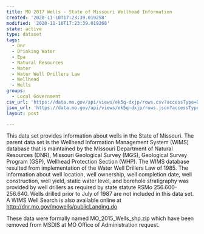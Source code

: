 ```yaml
---
title: MO 2017 Wells - State of Missouri Wellhead Information
created: '2020-11-10T17:23:39.019258'
modified: '2020-11-10T17:23:39.019268'
state: active
type: dataset
tags:
  - Dnr
  - Drinking Water
  - Epa
  - Natural Resources
  - Water
  - Water Well Drillers Law
  - Wellhead
  - Wells
groups:
  - Local Government
csv_url: 'https://data.mo.gov/api/views/ek5q-dxjp/rows.csv?accessType=DOWNLOAD'
json_url: 'https://data.mo.gov/api/views/ek5q-dxjp/rows.json?accessType=DOWNLOAD'
layout: post

---
```

This data set provides information about wells in the State of Missouri. The parent data set is the Wellhead Information Management System (WIMS) database that is maintained by the Missouri Department of Natural Resources (DNR), Missouri Geological Survey (MGS), Geological Survey Program (GSP), Wellhead Protection Section (WHP). The WIMS database resulted from implementation of the Water Well Drillers Law of 1985. The information about well location, well ownership, well completion date, well construction, well yield, static water level, and borehole stratigraphy was provided by well drillers as required by state statute RSMo 256.600-256.640. Wells drilled prior to July of 1987 are not included in this data set. A WIMS Well Search is also available online at http://dnr.mo.gov/mowells/publicLanding.do

These data were formally named MO_2015_Wells_shp.zip which have been removed from MSDIS at MO Office of Administration request.
